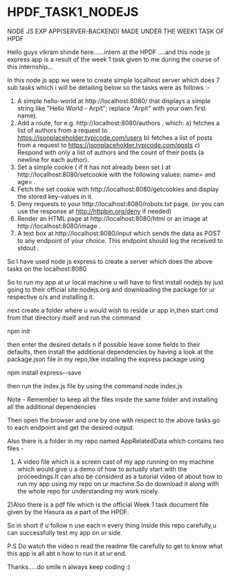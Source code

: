 # HPDF_TASK1_NODEJS
NODE JS EXP APP(SERVER-BACKEND) MADE UNDER THE WEEK1 TASK  OF HPDF

Hello guys vikram shinde here......intern at the HPDF ....and this node js express app is a result of the week 1 task given to me during the course of this internship...

In this node js app we were to create simple localhost server which does 7 sub tasks which i will be detailing below
so the tasks were as follows :-
1) A simple hello-world at http://localhost:8080/ that displays a simple string
like "Hello World - Arpit"; replace "Arpit" with your own first name).
2) Add a route, for e.g. http://localhost:8080/authors , which:
    a) fetches a list of authors from a request to
    https://jsonplaceholder.typicode.com/users
    b) fetches a list of posts from a request to
    https://jsonplaceholder.typicode.com/posts
    c) Respond with only a list of authors and the count of their posts (a newline for
    each author).
3) Set a simple cookie ( if it has not already been set ) at
http://localhost:8080/setcookie with the following values:
name=<your-first-name> and age=<your-age> .
4) Fetch the set cookie with http://localhost:8080/getcookies and display
the stored key-values in it.
5) Deny requests to your http://localhost:8080/robots.txt page. (or you
can use the response at http://httpbin.org/deny if needed)
6) Render an HTML page at http://localhost:8080/html or an image at
http://localhost:8080/image .
7) A text box at http://localhost:8080/input which sends the data as POST to
any endpoint of your choice. This endpoint should log the received to
stdout . 

So I have used node js express to create a server which does the above tasks on the localhost:8080

So to run my app at ur local machine u will have to first install nodejs by just going to their official site nodejs.org
and downloading the package for ur respective o/s and installing it.

next create a folder where u would wish to reside ur app in,then start cmd from that directory itself and run the command

npm init

then enter the desired details n if possible leave some fields to their defaults,
then install the additional dependencies by having a look at the package.json file in my repo,like installing the express package using

npm install express--save

then run the index.js file by using the command 
node index.js

Note - Remember to keep all the files inside the same folder and installing all the additional dependencies

Then open the browser and one by one with respect to the above tasks go to each endpoint and get the desired output.

Also there is a folder in my repo named AppRelatedData which contains two files -

1) A video file which is a screen cast of my app running on my machine which would give u a demo of how to actually start with the          proceedings.It can also be considerd as a tutorial video of about how to run my app using my repo on ur machine.So do download it        along with the whole repo for understanding my work nicely.

2)Also there is a pdf file which is the official Week 1 task document file given by the Hasura as a part of the HPDF.

So in short if u follow n use each n every thing inside this repo carefully,u can successfully test my app on ur side.

P.S Do watch the video n read the readme file carefully to get to know what this app is all abt n how to run it at ur end.

Thanks.....do smile n always keep coding :)

